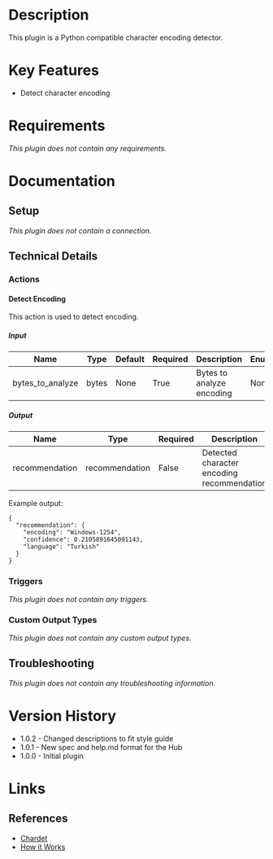 # Description

This plugin is a Python compatible character encoding detector.

# Key Features

* Detect character encoding

# Requirements

_This plugin does not contain any requirements._

# Documentation

## Setup

_This plugin does not contain a connection._

## Technical Details

### Actions

#### Detect Encoding

This action is used to detect encoding.

##### Input

|Name|Type|Default|Required|Description|Enum|
|----|----|-------|--------|-----------|----|
|bytes_to_analyze|bytes|None|True|Bytes to analyze encoding|None|

##### Output

|Name|Type|Required|Description|
|----|----|--------|-----------|
|recommendation|recommendation|False|Detected character encoding recommendation|

Example output:

```
{
  "recommendation": {
    "encoding": "Windows-1254",
    "confidence": 0.2105891645091143,
    "language": "Turkish"
  }
}
```

### Triggers

_This plugin does not contain any triggers._

### Custom Output Types

_This plugin does not contain any custom output types._

## Troubleshooting

_This plugin does not contain any troubleshooting information._

# Version History

* 1.0.2 - Changed descriptions to fit style guide
* 1.0.1 - New spec and help.md format for the Hub
* 1.0.0 - Initial plugin

# Links

## References

* [Chardet](https://chardet.readthedocs.io/en/latest/index.html)
* [How it Works](https://chardet.readthedocs.io/en/latest/how-it-works.html)

